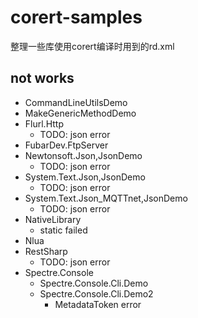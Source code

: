 # corert-samples

整理一些库使用corert编译时用到的rd.xml

## not works

- CommandLineUtilsDemo
- MakeGenericMethodDemo
- Flurl.Http
  - TODO: json error
- FubarDev.FtpServer
- Newtonsoft.Json,JsonDemo
  - TODO: json error
- System.Text.Json,JsonDemo
  - TODO: json error
- System.Text.Json_MQTTnet,JsonDemo
  - TODO: json error
- NativeLibrary
  - static failed
- Nlua
- RestSharp
  - TODO: json error
- Spectre.Console
  - Spectre.Console.Cli.Demo
  - Spectre.Console.Cli.Demo2
    - MetadataToken error